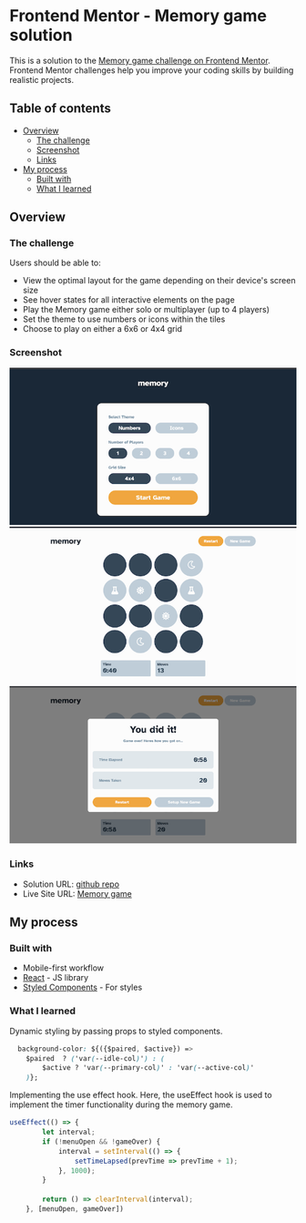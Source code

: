 # Frontend Mentor - Memory game solution

This is a solution to the [Memory game challenge on Frontend Mentor](https://www.frontendmentor.io/challenges/memory-game-vse4WFPvM). Frontend Mentor challenges help you improve your coding skills by building realistic projects. 

## Table of contents

- [Overview](#overview)
  - [The challenge](#the-challenge)
  - [Screenshot](#screenshot)
  - [Links](#links)
- [My process](#my-process)
  - [Built with](#built-with)
  - [What I learned](#what-i-learned)


## Overview

### The challenge

Users should be able to:

- View the optimal layout for the game depending on their device's screen size
- See hover states for all interactive elements on the page
- Play the Memory game either solo or multiplayer (up to 4 players)
- Set the theme to use numbers or icons within the tiles
- Choose to play on either a 6x6 or 4x4 grid

### Screenshot

![Start Menu](./docs/startmenu.png)
![In game](./docs/inGame.png)
![End Game Menu](./docs/endGameMenu.png)


### Links

- Solution URL: [github repo](https://github.com/brodiehunt/memory-game)
- Live Site URL: [Memory game](https://brodiehunt-memory-game.netlify.app/)

## My process

### Built with
- Mobile-first workflow
- [React](https://reactjs.org/) - JS library
- [Styled Components](https://styled-components.com/) - For styles


### What I learned

Dynamic styling by passing props to styled components.

```css
  background-color: ${({$paired, $active}) => 
    $paired  ? ('var(--idle-col)') : (
        $active ? 'var(--primary-col)' : 'var(--active-col)'
    )};
```

Implementing the use effect hook. Here, the useEffect hook is used to implement the timer functionality during the memory game.
```js
useEffect(() => {
        let interval;
        if (!menuOpen && !gameOver) {
            interval = setInterval(() => {
                setTimeLapsed(prevTime => prevTime + 1);
            }, 1000);
        }

        return () => clearInterval(interval);
    }, [menuOpen, gameOver])
```




